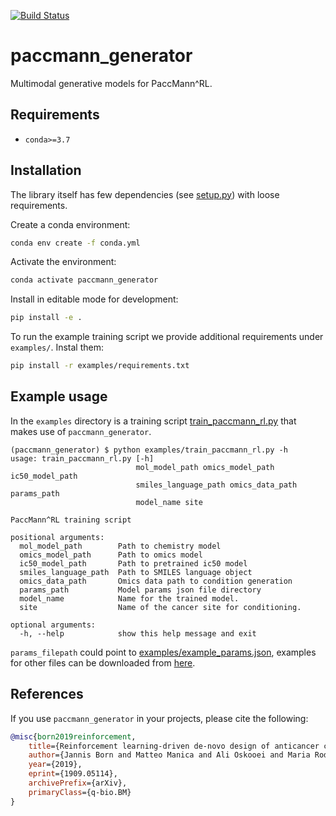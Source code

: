[![Build Status](https://travis-ci.org/PaccMann/paccmann_generator.svg?branch=master)](https://travis-ci.org/PaccMann/paccmann_generator)
# paccmann_generator

Multimodal generative models for PaccMann^RL.

## Requirements

- `conda>=3.7`

## Installation

The library itself has few dependencies (see [setup.py](setup.py)) with loose requirements.

Create a conda environment:

```sh
conda env create -f conda.yml
```

Activate the environment:

```sh
conda activate paccmann_generator
```

Install in editable mode for development:

```sh
pip install -e .
```

To run the example training script we provide additional requirements under `examples/`.
Instal them:

```sh
pip install -r examples/requirements.txt
```

## Example usage

In the `examples` directory is a training script [train_paccmann_rl.py](./examples/train_paccmann_rl.py) that makes use of `paccmann_generator`.

```console
(paccmann_generator) $ python examples/train_paccmann_rl.py -h
usage: train_paccmann_rl.py [-h]
                            mol_model_path omics_model_path ic50_model_path
                            smiles_language_path omics_data_path params_path
                            model_name site

PaccMann^RL training script

positional arguments:
  mol_model_path        Path to chemistry model
  omics_model_path      Path to omics model
  ic50_model_path       Path to pretrained ic50 model
  smiles_language_path  Path to SMILES language object
  omics_data_path       Omics data path to condition generation
  params_path           Model params json file directory
  model_name            Name for the trained model.
  site                  Name of the cancer site for conditioning.

optional arguments:
  -h, --help            show this help message and exit
```

`params_filepath` could point to [examples/example_params.json](examples/example_params.json), examples for other files can be downloaded from [here](https://ibm.box.com/v/paccmann-pytoda-data).

## References

If you use `paccmann_generator` in your projects, please cite the following:

```bib
@misc{born2019reinforcement,
    title={Reinforcement learning-driven de-novo design of anticancer compounds conditioned on biomolecular profiles},
    author={Jannis Born and Matteo Manica and Ali Oskooei and Maria Rodriguez Martinez},
    year={2019},
    eprint={1909.05114},
    archivePrefix={arXiv},
    primaryClass={q-bio.BM}
}
```
